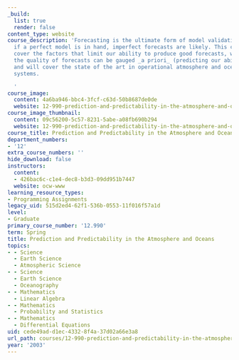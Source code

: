 ```yaml
---
_build:
  list: true
  render: false
content_type: website
course_description: 'Forecasting is the ultimate form of model validation. But even
  if a perfect model is in hand, imperfect forecasts are likely. This course will
  cover the factors that limit our ability to produce good forecasts, will show how
  the quality of forecasts can be gauged _a priori_ (predicting our ability to predict!),
  and will cover the state of the art in operational atmosphere and ocean forecasting
  systems.

  '
course_image:
  content: 4a6ba946-bbc4-3fcf-c63d-50b8687de0de
  website: 12-990-prediction-and-predictability-in-the-atmosphere-and-oceans-spring-2003
course_image_thumbnail:
  content: 09c56200-5c57-8231-5abe-a08fb690b294
  website: 12-990-prediction-and-predictability-in-the-atmosphere-and-oceans-spring-2003
course_title: Prediction and Predictability in the Atmosphere and Oceans
department_numbers:
- '12'
extra_course_numbers: ''
hide_download: false
instructors:
  content:
  - 426bac6c-c1e4-dec8-b3d3-09dd951b7447
  website: ocw-www
learning_resource_types:
- Programming Assignments
legacy_uid: 515d2ed4-62f1-536b-0553-11f016f57a1d
level:
- Graduate
primary_course_number: '12.990'
term: Spring
title: Prediction and Predictability in the Atmosphere and Oceans
topics:
- - Science
  - Earth Science
  - Atmospheric Science
- - Science
  - Earth Science
  - Oceanography
- - Mathematics
  - Linear Algebra
- - Mathematics
  - Probability and Statistics
- - Mathematics
  - Differential Equations
uid: cede49ad-d1ec-4332-8f4a-37d02a66e3a8
url_path: courses/12-990-prediction-and-predictability-in-the-atmosphere-and-oceans-spring-2003
year: '2003'
---
```

